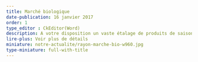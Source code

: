 ```yaml
---
title: Marché biologique
date-publication: 16 janvier 2017
order: 1
type_editor : CkEditor(Word)
description: A votre disposition un vaste étalage de produits de saison sélectionnés avec soins, en privilégiant la proximité.
lire-plus: Voir plus de détails
miniature: notre-actualite/rayon-marche-bio-w960.jpg
type-miniature: full-with-title
---
```






